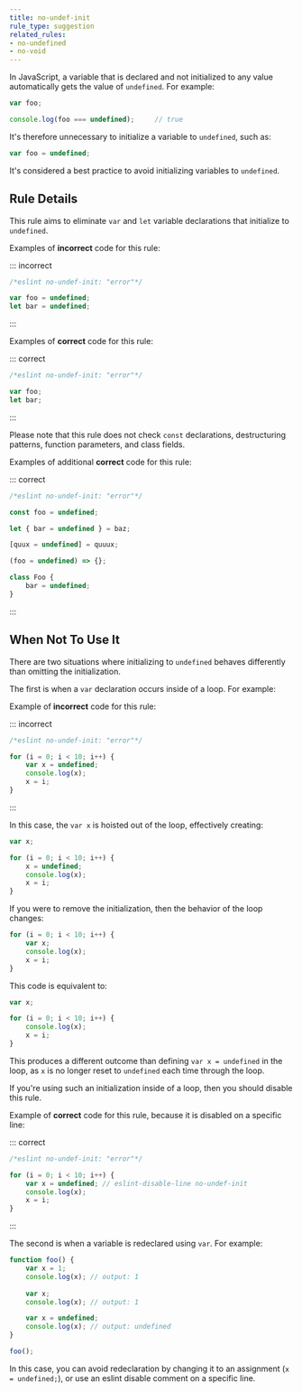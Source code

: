 ```yaml
---
title: no-undef-init
rule_type: suggestion
related_rules:
- no-undefined
- no-void
---
```




In JavaScript, a variable that is declared and not initialized to any value automatically gets the value of `undefined`. For example:

```js
var foo;

console.log(foo === undefined);     // true
```

It's therefore unnecessary to initialize a variable to `undefined`, such as:

```js
var foo = undefined;
```

It's considered a best practice to avoid initializing variables to `undefined`.

## Rule Details

This rule aims to eliminate `var` and `let` variable declarations that initialize to `undefined`.

Examples of **incorrect** code for this rule:

::: incorrect

```js
/*eslint no-undef-init: "error"*/

var foo = undefined;
let bar = undefined;
```

:::

Examples of **correct** code for this rule:

::: correct

```js
/*eslint no-undef-init: "error"*/

var foo;
let bar;
```

:::

Please note that this rule does not check `const` declarations, destructuring patterns, function parameters, and class fields.

Examples of additional **correct** code for this rule:

::: correct

```js
/*eslint no-undef-init: "error"*/

const foo = undefined;

let { bar = undefined } = baz;

[quux = undefined] = quuux;

(foo = undefined) => {};

class Foo {
    bar = undefined;
}
```

:::

## When Not To Use It

There are two situations where initializing to `undefined` behaves differently than omitting the initialization.

The first is when a `var` declaration occurs inside of a loop. For example:

Example of **incorrect** code for this rule:

::: incorrect

```js
/*eslint no-undef-init: "error"*/

for (i = 0; i < 10; i++) {
    var x = undefined;
    console.log(x);
    x = i;
}
```

:::

In this case, the `var x` is hoisted out of the loop, effectively creating:

```js
var x;

for (i = 0; i < 10; i++) {
    x = undefined;
    console.log(x);
    x = i;
}
```

If you were to remove the initialization, then the behavior of the loop changes:

```js
for (i = 0; i < 10; i++) {
    var x;
    console.log(x);
    x = i;
}
```

This code is equivalent to:

```js
var x;

for (i = 0; i < 10; i++) {
    console.log(x);
    x = i;
}
```

This produces a different outcome than defining `var x = undefined` in the loop, as `x` is no longer reset to `undefined` each time through the loop.

If you're using such an initialization inside of a loop, then you should disable this rule.

Example of **correct** code for this rule, because it is disabled on a specific line:

::: correct

```js
/*eslint no-undef-init: "error"*/

for (i = 0; i < 10; i++) {
    var x = undefined; // eslint-disable-line no-undef-init
    console.log(x);
    x = i;
}
```

:::

The second is when a variable is redeclared using `var`. For example:

```js
function foo() {
    var x = 1;
    console.log(x); // output: 1
    
    var x;
    console.log(x); // output: 1

    var x = undefined;
    console.log(x); // output: undefined
}

foo();
```

In this case, you can avoid redeclaration by changing it to an assignment (`x = undefined;`), or use an eslint disable comment on a specific line.
